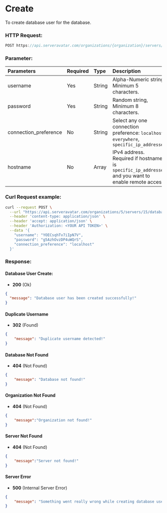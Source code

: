 # Create

To create database user for the database.

### HTTP Request:
```js
POST https://api.serveravatar.com/organizations/{organization}/servers/{server}/databases/{database}/database-users
```

### Parameter:

| Parameters     | Required | Type      | Description      |
|:------------- |:------------- |:--------------|:----------------- |
| username | Yes | String | Alpha-Numeric string, Minimum 5 characters. |
| password | Yes | String | Random string, Minimum 8 characters. |
| connection_preference | No | String | Select any one connection preference: `localhost`, `everywhere`, `specific_ip_addresses` | 
| hostname | No | Array | IPv4 address. Required if hostname is `specific_ip_addresses` and you want to enable remote access. |

### Curl Request example:

```sh
curl --request POST \
  --url "https://api.serveravatar.com/organizations/5/servers/15/databases/48/database-users" \
  --header 'content-type: application/json' \
  --header 'accept: application/json' \
  --header 'Authorization: <YOUR API TOKEN>' \
  --data '{
    "username": "YOECsqhTv7iIpN7V",
    "password": "g5AzhOvzDP4uWQrS",
    "connection_preference": "localhost"
  }'
```

### Response:

#### Database User Create:

- __200__ (Ok)

```json
{
  "message": "Database user has been created successfully!"
}
```

#### Duplicate Username
- __302__ (Found)

```json
{
    "message": "Duplicate username detected!"
}
```

#### Database Not Found
- __404__ (Not Found)

```json
{
    "message": "Database not found!"
}
```

#### Organization Not Found
- __404__ (Not Found)

```json
{
    "message":"Organization not found!"
}
```

#### Server Not Found
- __404__ (Not Found)

```json
{
    "message":"Server not found!"
}
```

#### Server Error
- __500__ (Internal Server Error)
```json
{
    "message": "Something went really wrong while creating database user!"
}